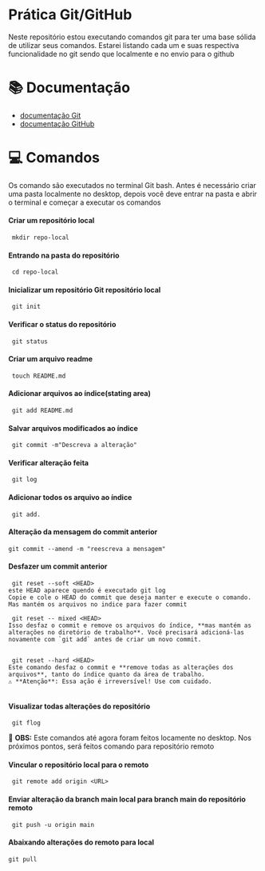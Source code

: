 
# Prática Git/GitHub

Neste repositório estou executando comandos git para ter uma base sólida de utilizar seus comandos. Estarei listando cada um e suas respectiva funcionalidade no git sendo que localmente e no envio para o github


# 📚 Documentação 
- [documentação Git](https://git-scm.com/search/results?search=readme&language=pt_BR)
- [documentação GitHub](https://docs.github.com/pt)

# 💻 Comandos
Os comando são executados no terminal Git bash. Antes é necessário criar uma pasta localmente no desktop, depois você deve entrar na pasta e abrir o terminal e começar a executar os comandos

#### Criar um repositório local

```
 mkdir repo-local

``` 

#### Entrando na pasta do repositório

```
 cd repo-local

```

#### Inicializar um repositório Git repositório local

```
 git init

```

#### Verificar o status do repositório


```
 git status

```

#### Criar um arquivo readme

```
 touch README.md

```

#### Adicionar arquivos ao índice(stating area)

```
 git add README.md

```

#### Salvar arquivos modificados ao índice

```
 git commit -m"Descreva a alteração"

```

#### Verificar alteração feita

```
 git log

```

#### Adicionar todos os arquivo ao índice

```
 git add.

```

#### Alteração da mensagem do commit anterior

```
git commit --amend -m "reescreva a mensagem"

```

#### Desfazer um commit anterior

```
 git reset --soft <HEAD>
este HEAD aparece quendo é executado git log
Copie e cole o HEAD do commit que deseja manter e execute o comando. Mas mantém os arquivos no indice para fazer commit

 git reset -- mixed <HEAD>
Isso desfaz o commit e remove os arquivos do índice, **mas mantém as alterações no diretório de trabalho**. Você precisará adicioná-las novamente com `git add` antes de criar um novo commit.  


 git reset --hard <HEAD>
Este comando desfaz o commit e **remove todas as alterações dos arquivos**, tanto do índice quanto da área de trabalho.  
⚠️ **Atenção**: Essa ação é irreversível! Use com cuidado.  


```

#### Visualizar todas alterações do repositório

```
 git flog

```

🔔 **OBS:** Este comandos até agora foram feitos locamente no desktop. Nos próximos pontos, será feitos comando para repositório remoto

#### Vincular o repositório local para o remoto

```
 git remote add origin <URL>

```

#### Enviar alteração da branch main local para branch main do repositório remoto

```
 git push -u origin main

```

#### Abaixando alterações do remoto para local

```
git pull

```





